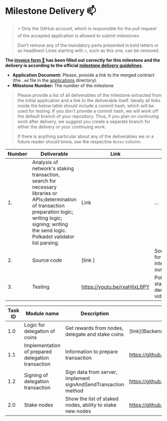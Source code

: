 # Milestone Delivery :mailbox:

> ⚡ Only the GitHub account, which is responsible for the pull request of the accepted application is allowed to submit milestones. 
> 
> Don't remove any of the mandatory parts presented in bold letters or as headlines! Lines starting with `>`, such as this one, can be removed.

**The [invoice form :pencil:](https://docs.google.com/forms/d/e/1FAIpQLSfmNYaoCgrxyhzgoKQ0ynQvnNRoTmgApz9NrMp-hd8mhIiO0A/viewform) has been filled out correctly for this milestone and the delivery is according to the official [milestone delivery guidelines](https://github.com/w3f/General-Grants-Program/blob/master/grants/milestone-deliverables-guidelines.md).**  

* **Application Document:** Please, provide a link to the merged contract (the `.md` file in the [applications](https://github.com/w3f/Open-Grants-Program/tree/master/applications) directory). 
* **Milestone Number:** The number of the milestone

> Please provide a list of all deliverables of the milestone extracted from the initial application and a link to the deliverable itself. Ideally all links inside the below table should include a commit hash, which will be used for testing. If you don't provide a commit hash, we will work off the default branch of your repository. Thus, if you plan on continuing work after delivery, we suggest you create a separate branch for either the delivery or your continuing work. 
> 
> If there is anything particular about any of the deliverables we or a future reader should know, use the respective `Notes` column.

| Number | Deliverable | Link | Notes |
| ------------- | ------------- | ------------- |------------- |
| 1. | Analysis of network's staking transaction, search for necessary libraries or APIs;determination of transaction preparation logic; writing logic; signing; writing the send logic. Polkadot validator list parsing. |Link| ...| 
| 2.  |Source code|[link ]| Source code for blockhain integration on our platform |
| 3.  |Testing| https://youtu.be/rxaHiIxL6PY | Polkadot stake nodes demonstration video |


| Task ID | Module name | Description | Link |
| ------ | ----------- | ---- | ----- |
| 1.0 | Logic for delegation of coins| Get rewards from nodes, delegate and stake coins | [link](Backend code) |
| 1.1 | Implementation of prepared delegation transaction | Information to prepare transaction | https://github.com/Eranity/citadelpolkadot/blob/main/preparestake.js |
| 1.2 | Signing of delegation transaction | Sign data from server, implement signAndSendTransaction method | https://github.com/Eranity/citadelpolkadot/blob/main/stake.js |
| 2.0 | Stake nodes | Show the list of staked nodes, ability to stake new nodes | https://github.com/Eranity/citadelpolkadot/tree/main/stakenodes |
